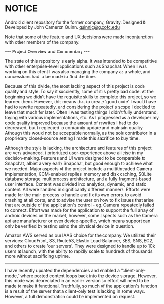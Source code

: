 # NOTICE #

Android client repository for the former company, Gravity. Designed & Developed by John Cameron Quinn. quinnjc@g.cofc.edu

Note that some of the feature and UX decisions were made inconjunction with other members of the company.

--- Project Overview and Commentary --- 

  The state of this repository is early alpha. It was intended to be competitive with other enterprise-level applications such as Snapchat. When I was working on this client I was also managing the company as a whole, and concessions had to be made to find the time.
  
   Because of this divide, the most lacking aspect of this project is code quality and style. To say it succiently, some of it is pretty bad code. At the beginning we didn't have the requisite skills to complete this project, so we learned them. However, this means that to create 'good code' I would have had to rewrite repeatedly, and considering the project's scope I decided to leave that much for later. Often I was testing things I didn't fully understand, toying with various implementations, etc. As I progressed as a developer my code quality improved because the amount of rewrites I had to do decreased, but I neglected to contatntly update and maintain quality. Athough this would not be acceptable normally, as the sole contributor in a proprietary closed-source setting I made this sacrifice to buy time.
 
  Although the style is lacking, the architecture and features of this project are very advanced. I prioritized user-experience above all else in my decision-making. Features and UI were designed to be comparable to Snapchat, albiet a very early Snapchat, but good enough to achieve what we needed. Major aspects of the project include a multithreaded Camera implementation, GCM-enabled replies, memory and disk caching, SQLite database storage, multiprocess architecture, and a fully fragment-based user interface. Content was divided into analytics, dynamic, and static content. All were handled in significantly different manners. Efforts were made for the main process to handle and fix its own errors, to avoid crashing at all costs, and to advise the user on how to fix issues that arise that are outside of the application's control - eg. Camera repeatedly failed to connect. Effort was made for the application to support the full array of android devices on the market, however, some aspects such as the Camera api are manufacturer or even device-specific, which means support can only be verified by testing using the physical device in question. 
  
  Amazon AWS served as our IAAS choice for the company. We utilized their services: CloudFront, S3, Route53, Elastic Load-Balancer, SES, SNS, EC2, and others to create 'our servers'. They were designed to handle up to 10k users at launch, with the ability to rapidly scale to hundreds of thousands more without sacrificing uptime.

----

I have recently updated the dependencies and enabled a "client-only-mode," where posted content loops back into the device storage. However, this mode was depreciated in an earlier version so effort will need to be made to make it functional. Truthfully, so much of the application's function is a result of the server that a client-only test is lacking in some ways. However, a full demonstration could be implemented on request. 
